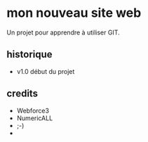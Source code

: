 # mon nouveau site web 

Un projet pour apprendre à utiliser GIT.

## historique

* v1.0 début du projet

## credits

* Webforce3
* NumericALL
* ;-)
* 

